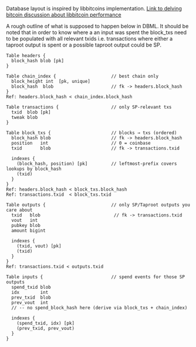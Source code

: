 
Database layout is inspired by libbitcoins implementation. [Link to delving bitcoin discussion about libbitcoin performance](https://delvingbitcoin.org/t/libbitcoin-for-core-people/1222)

A rough outline of what is supposed to happen below in DBML. It should be noted that in order to know where a an input was spent the block_txs need to be populated with all relevant txids i.e. transactions where either a taproot output is spent or a possible taproot output could be SP.


```dbml
Table headers {
  block_hash blob [pk]
}

Table chain_index {                     // best chain only
  block_height int  [pk, unique]
  block_hash  blob                      // fk -> headers.block_hash
}
Ref: headers.block_hash < chain_index.block_hash

Table transactions {                    // only SP-relevant txs
  txid  blob [pk]
  tweak blob
}

Table block_txs {                       // blocks → txs (ordered)
  block_hash blob                       // fk -> headers.block_hash
  position   int                        // 0 = coinbase
  txid       blob                       // fk -> transactions.txid

  indexes {
    (block_hash, position) [pk]         // leftmost-prefix covers lookups by block_hash
    (txid)
  }
}
Ref: headers.block_hash < block_txs.block_hash
Ref: transactions.txid  < block_txs.txid

Table outputs {                         // only SP/Taproot outputs you care about
  txid   blob                            // fk -> transactions.txid
  vout   int
  pubkey blob
  amount bigint

  indexes {
    (txid, vout) [pk]
    (txid)
  }
}
Ref: transactions.txid < outputs.txid

Table inputs {                          // spend events for those SP outputs
  spend_txid blob
  idx        int
  prev_txid  blob
  prev_vout  int
  // -- no spend_block_hash here (derive via block_txs + chain_index)

  indexes {
    (spend_txid, idx) [pk]
    (prev_txid, prev_vout)
  }
}

```
